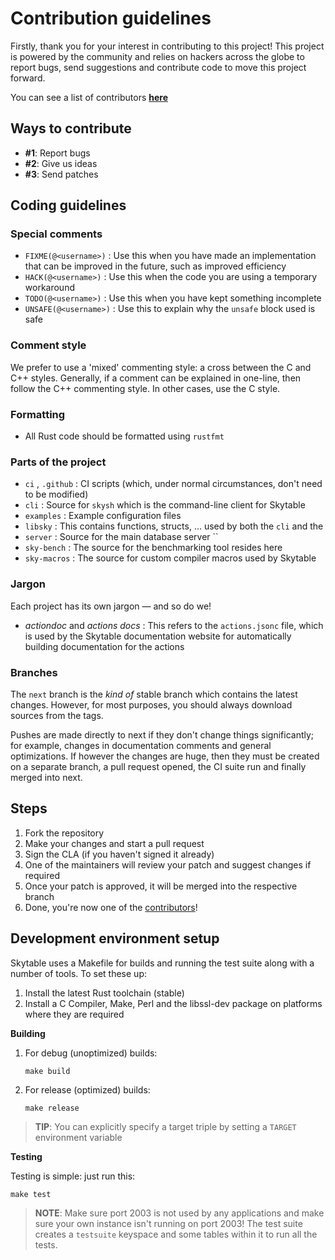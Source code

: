 # Contribution guidelines

Firstly, thank you for your interest in contributing to this project! This project is powered by the community
and relies on hackers across the globe to report bugs, send suggestions and contribute code to move this project forward.

You can see a list of contributors **[here](./CONTRIBUTORS.md)**

## Ways to contribute

- **#1**: Report bugs
- **#2**: Give us ideas
- **#3**: Send patches

## Coding guidelines

### Special comments

- `FIXME(@<username>)` : Use this when you have made an implementation that can be improved in the future, such as improved efficiency
- `HACK(@<username>)` : Use this when the code you are using a temporary workaround
- `TODO(@<username>)` : Use this when you have kept something incomplete
- `UNSAFE(@<username>)` : Use this to explain why the `unsafe` block used is safe

### Comment style

We prefer to use a 'mixed' commenting style: a cross between the C and C++ styles.
Generally, if a comment can be explained in one-line, then follow the C++ commenting style.
In other cases, use the C style.

### Formatting

- All Rust code should be formatted using `rustfmt`

### Parts of the project

- `ci` , `.github` : CI scripts (which, under normal circumstances, don't need to be modified)
- `cli` : Source for `skysh` which is the command-line client for Skytable
- `examples` : Example configuration files
- `libsky` : This contains functions, structs, ... used by both the `cli` and the
- `server` : Source for the main database server ``
- `sky-bench` : The source for the benchmarking tool resides here
- `sky-macros` : The source for custom compiler macros used by Skytable

### Jargon

Each project has its own jargon — and so do we!

- _actiondoc_ and _actions docs_ : This refers to the `actions.jsonc` file, which is used by the Skytable documentation website for automatically building documentation for the actions

### Branches

The `next` branch is the _kind of_ stable branch which contains the latest changes. However, for most purposes, you should always download sources from the tags.

Pushes are made directly
to next if they don't change things significantly; for example, changes in documentation comments and general optimizations. If
however the changes are huge, then they must be created on a separate branch, a pull request opened, the CI suite run and
finally merged into next.

## Steps

1. Fork the repository
2. Make your changes and start a pull request
3. Sign the CLA (if you haven't signed it already)
4. One of the maintainers will review your patch and suggest changes if required
5. Once your patch is approved, it will be merged into the respective branch
6. Done, you're now one of the [contributors](./CONTRIBUTORS.md)!

## Development environment setup

Skytable uses a Makefile for builds and running the test suite along with a number of tools. To set these up:

1. Install the latest Rust toolchain (stable)
2. Install a C Compiler, Make, Perl and the libssl-dev package on platforms where they are required

**Building**

1. For debug (unoptimized) builds:
   ```
   make build
   ```
2. For release (optimized) builds:
   ```
   make release
   ```

> **TIP**: You can explicitly specify a target triple by setting a `TARGET` environment variable

**Testing**

Testing is simple: just run this:

```
make test
```

> **NOTE**: Make sure port 2003 is not used by any applications and make sure your own instance isn't running on port 2003! The test suite creates a `testsuite` keyspace and some tables within it to run all the tests.
